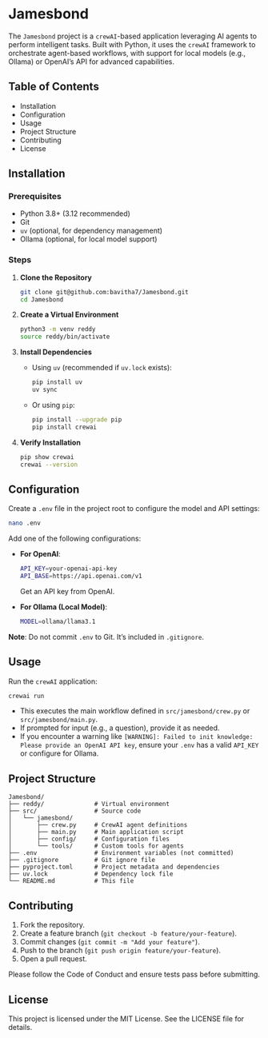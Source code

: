 # Jamesbond

The `Jamesbond` project is a `crewAI`-based application leveraging AI agents to perform intelligent tasks. Built with Python, it uses the `crewAI` framework to orchestrate agent-based workflows, with support for local models (e.g., Ollama) or OpenAI’s API for advanced capabilities.

## Table of Contents

- Installation
- Configuration
- Usage
- Project Structure
- Contributing
- License

## Installation

### Prerequisites

- Python 3.8+ (3.12 recommended)
- Git
- `uv` (optional, for dependency management)
- Ollama (optional, for local model support)

### Steps

1. **Clone the Repository**

   ```bash
   git clone git@github.com:bavitha7/Jamesbond.git
   cd Jamesbond
   ```

2. **Create a Virtual Environment**

   ```bash
   python3 -m venv reddy
   source reddy/bin/activate
   ```

3. **Install Dependencies**

   - Using `uv` (recommended if `uv.lock` exists):

     ```bash
     pip install uv
     uv sync
     ```
   - Or using `pip`:

     ```bash
     pip install --upgrade pip
     pip install crewai
     ```

4. **Verify Installation**

   ```bash
   pip show crewai
   crewai --version
   ```

## Configuration

Create a `.env` file in the project root to configure the model and API settings:

```bash
nano .env
```

Add one of the following configurations:

- **For OpenAI**:

  ```bash
  API_KEY=your-openai-api-key
  API_BASE=https://api.openai.com/v1
  ```

  Get an API key from OpenAI.

- **For Ollama (Local Model)**:

  ```bash
  MODEL=ollama/llama3.1
  ```
**Note**: Do not commit `.env` to Git. It’s included in `.gitignore`.

## Usage

Run the `crewAI` application:

```bash
crewai run
```

- This executes the main workflow defined in `src/jamesbond/crew.py` or `src/jamesbond/main.py`.
- If prompted for input (e.g., a question), provide it as needed.
- If you encounter a warning like `[WARNING]: Failed to init knowledge: Please provide an OpenAI API key`, ensure your `.env` has a valid `API_KEY` or configure for Ollama.

## Project Structure

```
Jamesbond/
├── reddy/              # Virtual environment
├── src/                # Source code
│   └── jamesbond/
│       ├── crew.py     # CrewAI agent definitions
│       ├── main.py     # Main application script
│       ├── config/     # Configuration files
│       └── tools/      # Custom tools for agents
├── .env                # Environment variables (not committed)
├── .gitignore          # Git ignore file
├── pyproject.toml      # Project metadata and dependencies
├── uv.lock             # Dependency lock file
└── README.md           # This file
```

## Contributing

1. Fork the repository.
2. Create a feature branch (`git checkout -b feature/your-feature`).
3. Commit changes (`git commit -m "Add your feature"`).
4. Push to the branch (`git push origin feature/your-feature`).
5. Open a pull request.

Please follow the Code of Conduct and ensure tests pass before submitting.

## License

This project is licensed under the MIT License. See the LICENSE file for details.
